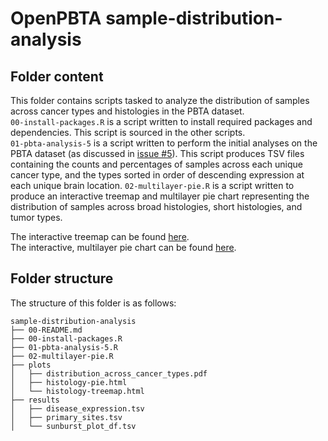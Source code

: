 # OpenPBTA sample-distribution-analysis

## Folder content
This folder contains scripts tasked to analyze the distribution of samples across cancer types and histologies in the PBTA dataset.  
`00-install-packages.R` is a script written to install required packages and dependencies. This script is sourced in the other scripts.   
`01-pbta-analysis-5` is a script written to perform the initial analyses on the PBTA dataset (as discussed in [issue #5](https://github.com/AlexsLemonade/OpenPBTA-analysis/issues/5)). This script produces TSV files containing the counts and percentages of samples across each unique cancer type, and the types sorted in order of descending expression at each unique brain location. 
`02-multilayer-pie.R` is a script written to produce an interactive treemap and multilayer pie chart representing the distribution of samples across broad histologies, short histologies, and tumor types.  

 The interactive treemap can be found [here](alexslemonade.github.io/OpenPBTA-analysis/histology-treemap.html).  
 The interactive, multilayer pie chart can be found [here](alexslemonade.github.io/OpenPBTA-analysis/histology-pie.html).

## Folder structure 

The structure of this folder is as follows:

```
sample-distribution-analysis
├── 00-README.md
├── 00-install-packages.R
├── 01-pbta-analysis-5.R
├── 02-multilayer-pie.R
├── plots
│   ├── distribution_across_cancer_types.pdf
│   ├── histology-pie.html
│   └── histology-treemap.html
├── results
│   ├── disease_expression.tsv
│   ├── primary_sites.tsv
│   └── sunburst_plot_df.tsv

```